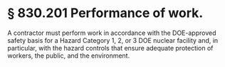 # § 830.201   Performance of work.

A contractor must perform work in accordance with the DOE-approved safety basis for a Hazard Category 1, 2, or 3 DOE nuclear facility and, in particular, with the hazard controls that ensure adequate protection of workers, the public, and the environment.




